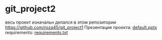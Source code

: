 # git_project2
весь проект изначальн делался в этом репозитории https://github.com/roza45/git_project1
Презентация проекта:
[default.pptx](https://github.com/rapunzel1far/git_project2/files/10418785/default.pptx)
requirements:
[requirements.txt](https://github.com/rapunzel1far/git_project2/files/10418793/requirements.txt)
